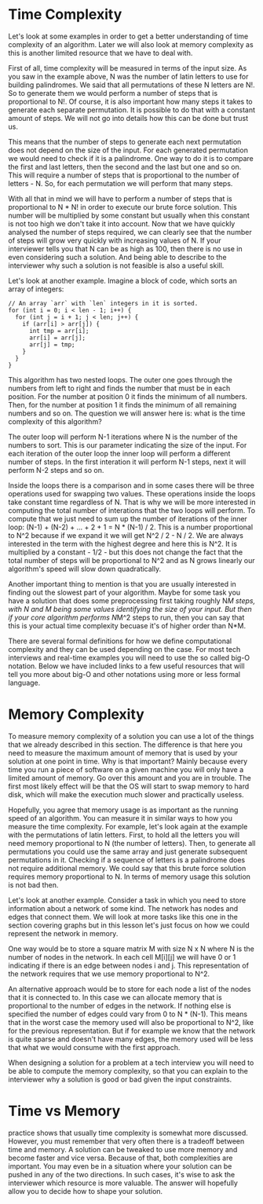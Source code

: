 # Time Complexity

Let's look at some examples in order to get a better understanding of time complexity of an algorithm. Later we will also look at memory complexity as this is another limited resource that we have to deal with.

First of all, time complexity will be measured in terms of the input size. As you saw in the example above, N was the number of latin letters to use for building palindromes. We said that all permutations of these N letters are N!. So to generate them we would perform a number of steps that is proportional to N!. Of course, it is also important how many steps it takes to generate each separate permutation. It is possible to do that with a constant amount of steps. We will not go into details how this can be done but trust us.

This means that the number of steps to generate each next permutation does not depend on the size of the input. For each generated permutation we would need to check if it is a palindrome. One way to do it is to compare the first and last letters, then the second and the last but one and so on. This will require a number of steps that is proportional to the number of letters - N. So, for each permutation we will perform that many steps.

With all that in mind we will have to perform a number of steps that is proportional to N * N! in order to execute our brute force solution. This number will be multiplied by some constant but usually when this constant is not too high we don't take it into account. Now that we have quickly analysed the number of steps required, we can clearly see that the number of steps will grow very quickly with increasing values of N. If your interviewer tells you that N can be as high as 100, then there is no use in even considering such a solution. And being able to describe to the interviewer why such a solution is not feasible is also a useful skill.

Let's look at another example. Imagine a block of code, which sorts an array of integers:

```
// An array `arr` with `len` integers in it is sorted.
for (int i = 0; i < len - 1; i++) {
  for (int j = i + 1; j < len; j++) {
    if (arr[i] > arr[j]) {
      int tmp = arr[i];
      arr[i] = arr[j];
      arr[j] = tmp;
    }
  }
}
```

This algorithm has two nested loops. The outer one goes through the numbers from left to right and finds the number that must be in each position. For the number at position 0 it finds the minimum of all numbers. Then, for the number at position 1 it finds the minimum of all remaining numbers and so on. The question we will answer here is: what is the time complexity of this algorithm?

The outer loop will perform N-1 iterations where N is the number of the numbers to sort. This is our parameter indicating the size of the input. For each iteration of the outer loop the inner loop will perform a different number of steps. In the first interation it will perform N-1 steps, next it will perform N-2 steps and so on.

Inside the loops there is a comparison and in some cases there will be three operations used for swapping two values. These operations inside the loops take constant time regardless of N. That is why we will be more interested in computing the total number of interations that the two loops will perform. To compute that we just need to sum up the number of iterations of the inner loop: (N-1) + (N-2) + ... + 2 + 1 = N * (N-1) / 2. This is a number proportional to N^2 because if we expand it we will get N^2 / 2 - N / 2. We are always interested in the term with the highest degree and here this is N^2. It is multiplied by a constant - 1/2 - but this does not change the fact that the total number of steps will be proportional to N^2 and as N grows linearly our algorithm's speed will slow down quadratically.

Another important thing to mention is that you are usually interested in finding out the slowest part of your algorithm. Maybe for some task you have a solution that does some preprocessing first taking roughly N*M steps, with N and M being some values identifying the size of your input. But then if your core algorithm performs N*M^2 steps to run, then you can say that this is your actual time complexity becuase it's of higher order than N*M.

There are several formal definitions for how we define computational complexity and they can be used depending on the case. For most tech interviews and real-time examples you will need to use the so called big-O notation. Below we have included links to a few useful resources that will tell you more about big-O and other notations using more or less formal language.

# Memory Complexity
To measure memory complexity of a solution you can use a lot of the things that we already described in this section. The difference is that here you need to measure the maximum amount of memory that is used by your solution at one point in time. Why is that important? Mainly because every time you run a piece of software on a given machine you will only have a limited amount of memory. Go over this amount and you are in trouble. The first most likely effect will be that the OS will start to swap memory to hard disk, which will make the execution much slower and practically useless.

Hopefully, you agree that memory usage is as important as the running speed of an algorithm. You can measure it in similar ways to how you measure the time complexity. For example, let's look again at the example with the permutations of latin letters. First, to hold all the letters you will need memory proportional to N (the number of letters). Then, to generate all permutations you could use the same array and just generate subsequent permutations in it. Checking if a sequence of letters is a palindrome does not require additional memory. We could say that this brute force solution requires memory proportional to N. In terms of memory usage this solution is not bad then.

Let's look at another example. Consider a task in which you need to store information about a network of some kind. The network has nodes and edges that connect them. We will look at more tasks like this one in the section covering graphs but in this lesson let's just focus on how we could represent the network in memory.

One way would be to store a square matrix M with size N x N where N is the number of nodes in the network. In each cell M[i][j] we will have 0 or 1 indicating if there is an edge between nodes i and j. This representation of the network requires that we use memory proportional to N^2.

An alternative approach would be to store for each node a list of the nodes that it is connected to. In this case we can allocate memory that is proportional to the number of edges in the network. If nothing else is specified the number of edges could vary from 0 to N * (N-1). This means that in the worst case the memory used will also be proportional to N^2, like for the previous representation. But if for example we know that the network is quite sparse and doesn't have many edges, the memory used will be less that what we would consume with the first approach.

When designing a solution for a problem at a tech interview you will need to be able to compute the memory complexity, so that you can explain to the interviewer why a solution is good or bad given the input constraints.

# Time vs Memory
practice shows that usually time complexity is somewhat more discussed. However, you must remember that very often there is a tradeoff between time and memory. A solution can be tweaked to use more memory and become faster and vice versa. Because of that, both complexities are important. You may even be in a situation where your solution can be pushed in any of the two directions. In such cases, it's wise to ask the interviewer which resource is more valuable. The answer will hopefully allow you to decide how to shape your solution.
